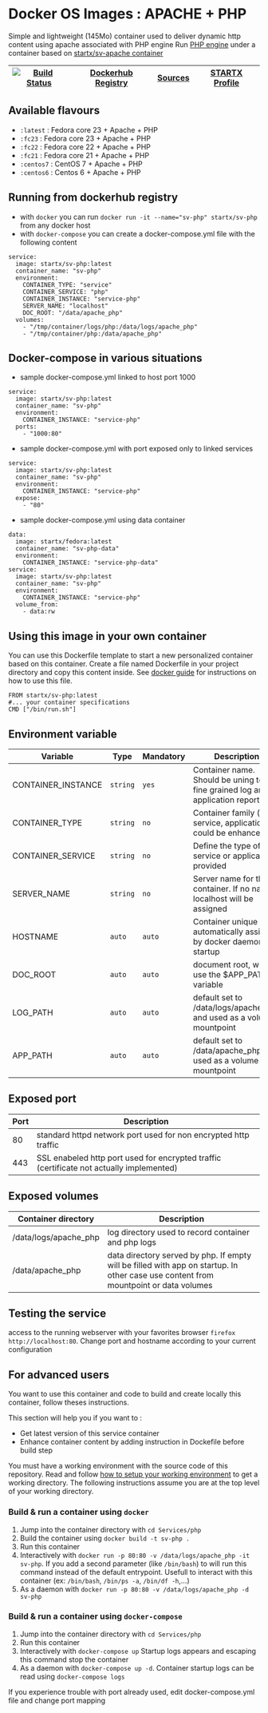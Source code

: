<!--[metadata]>
+++
title = "STARTX Docker Services Images : APACHE + PHP"
description = "Docker container with apache + php service based on latest fedora"
keywords = ["home, docker, startx, apache, php, fedora, centos, repository, container, swarm, compose"]
weight=3
+++
<![end-metadata]-->

# Docker OS Images : APACHE + PHP

Simple and lightweight (145Mo) container used to deliver dynamic http content using apache associated with PHP engine
Run [PHP engine](https://www.php.net) under a container based on [startx/sv-apache container](https://hub.docker.com/r/startx/sv-apache)

| [![Build Status](https://travis-ci.org/startxfr/docker-images.svg)](https://travis-ci.org/startxfr/docker-images) | [Dockerhub Registry](https://hub.docker.com/r/startx/sv-php/) | [Sources](https://github.com/startxfr/docker-images/Services/php)             | [STARTX Profile](https://github.com/startxfr) | 
|-------------------------------------------------------------------------------------------------------------------|---------------------------------------------------------------|-------------------------------------------------------------------------------|-----------------------------------------------|

## Available flavours

* `:latest` : Fedora core 23 + Apache + PHP 
* `:fc23` : Fedora core 23 + Apache + PHP 
* `:fc22` : Fedora core 22 + Apache + PHP 
* `:fc21` : Fedora core 21 + Apache + PHP 
* `:centos7` : CentOS 7 + Apache + PHP 
* `:centos6` : Centos 6 + Apache + PHP 

## Running from dockerhub registry

* with `docker` you can run `docker run -it --name="sv-php" startx/sv-php` from any docker host
* with `docker-compose` you can create a docker-compose.yml file with the following content
```
service:
  image: startx/sv-php:latest
  container_name: "sv-php"
  environment:
    CONTAINER_TYPE: "service"
    CONTAINER_SERVICE: "php"
    CONTAINER_INSTANCE: "service-php"
    SERVER_NAME: "localhost"
    DOC_ROOT: "/data/apache_php"
  volumes:
    - "/tmp/container/logs/php:/data/logs/apache_php"
    - "/tmp/container/php:/data/apache_php"
```

## Docker-compose in various situations

* sample docker-compose.yml linked to host port 1000
```
service:
  image: startx/sv-php:latest
  container_name: "sv-php"
  environment:
    CONTAINER_INSTANCE: "service-php"
  ports:
    - "1000:80"
```
* sample docker-compose.yml with port exposed only to linked services
```
service:
  image: startx/sv-php:latest
  container_name: "sv-php"
  environment:
    CONTAINER_INSTANCE: "service-php"
  expose:
    - "80"
```
* sample docker-compose.yml using data container
```
data:
  image: startx/fedora:latest
  container_name: "sv-php-data"
  environment:
    CONTAINER_INSTANCE: "service-php-data"
service:
  image: startx/sv-php:latest
  container_name: "sv-php"
  environment:
    CONTAINER_INSTANCE: "service-php"
  volume_from:
    - data:rw
```

## Using this image in your own container

You can use this Dockerfile template to start a new personalized container based on this container. Create a file named Dockerfile in your project directory and copy this content inside. See [docker guide](http://docs.docker.com/engine/reference/builder/) for instructions on how to use this file.
 ```
FROM startx/sv-php:latest
#... your container specifications
CMD ["/bin/run.sh"]
```

## Environment variable

| Variable                  | Type     | Mandatory | Description                                                              |
|---------------------------|----------|-----------|--------------------------------------------------------------------------|
| CONTAINER_INSTANCE        | `string` | `yes`     | Container name. Should be uning to get fine grained log and application reporting
| CONTAINER_TYPE            | `string` | `no`      | Container family (os, service, application. could be enhanced 
| CONTAINER_SERVICE         | `string` | `no`      | Define the type of service or application provided
| SERVER_NAME               | `string` | `no`      | Server name for this container. If no name localhost will be assigned
| HOSTNAME                  | `auto`   | `auto`    | Container unique id automatically assigned by docker daemon at startup
| DOC_ROOT                  | `auto`   | `auto`    | document root, will use the $APP_PATH variable
| LOG_PATH                  | `auto`   | `auto`    | default set to /data/logs/apache_php and used as a volume mountpoint
| APP_PATH                  | `auto`   | `auto`    | default set to /data/apache_php and used as a volume mountpoint

## Exposed port

| Port  | Description                                                              |
|-------|--------------------------------------------------------------------------|
| 80    | standard httpd network port used for non encrypted http traffic
| 443   | SSL enabeled http port used for encrypted traffic (certificate not actually implemented)

## Exposed volumes

| Container directory  | Description                                                              |
|----------------------|--------------------------------------------------------------------------|
| /data/logs/apache_php    | log directory used to record container and php logs
| /data/apache_php         | data directory served by php. If empty will be filled with app on startup. In other case use content from mountpoint or data volumes

## Testing the service

access to the running webserver with your favorites browser `firefox http://localhost:80`. Change port and hostname according to your current configuration

## For advanced users

You want to use this container and code to build and create locally this container, follow theses instructions.

This section will help you if you want to :
* Get latest version of this service container
* Enhance container content by adding instruction in Dockefile before build step

You must have a working environment with the source code of this repository. Read and follow [how to setup your working environment](https://github.com/startxfr/docker-images#setup-your-working-environment-mandatory) to get a working directory. The following instructions assume you are at the top level of your working directory.

### Build & run a container using `docker`

1. Jump into the container directory with `cd Services/php`
2. Build the container using `docker build -t sv-php .`
3. Run this container 
  1. Interactively with `docker run -p 80:80 -v /data/logs/apache_php -it sv-php`. If you add a second parameter (like `/bin/bash`) to will run this command instead of the default entrypoint. Usefull to interact with this container (ex: `/bin/bash`, `/bin/ps -a`, `/bin/df -h`,...) 
  2. As a daemon with `docker run -p 80:80 -v /data/logs/apache_php -d sv-php`


### Build & run a container using `docker-compose`

1. Jump into the container directory with `cd Services/php`
2. Run this container 
  1. Interactively with `docker-compose up` Startup logs appears and escaping this command stop the container
  2. As a daemon with `docker-compose up -d`. Container startup logs can be read using `docker-compose logs`

If you experience trouble with port already used, edit docker-compose.yml file and change port mapping
